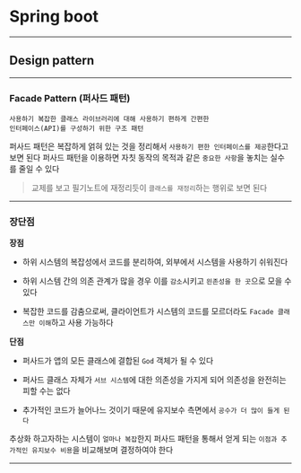 # Spring boot
---
## Design pattern
---
### Facade Pattern (퍼사드 패턴)
```
사용하기 복잡한 클래스 라이브러리에 대해 사용하기 편하게 간편한 
인터페이스(API)를 구성하기 위한 구조 패턴
```
퍼사드 패턴은 복잡하게 얽혀 있는 것을 정리해서 `사용하기 편한 인터페이스를 제공`한다고 보면 된다
퍼사드 패턴을 이용하면 자칫 동작의 목적과 같은 `중요한 사항`을 놓치는 실수를 줄일 수 있다
> 교제를 보고 필기노트에 재정리듯이 `클래스를 재정리`하는 행위로 보면 된다
---
### 장단점
**장점**   
- 하위 시스템의 복잡성에서 코드를 분리하여, 외부에서 시스템을 사용하기 쉬워진다
- 하위 시스템 간의 의존 관계가 많을 경우 이를 `감소`시키고 `읜존성을 한 곳`으로 모을 수 있다

- 복잡한 코드를 감춤으로써, 클라이언트가 시스템의 코드를 모르더라도 `Facade 클래스만 이해`하고 사용 가능하다

**단점**   
- 퍼사드가 앱의 모든 클래스에 결합된 `God` 객체가 될 수 있다

- 퍼사드 클래스 자체가 `서브 시스템`에 대한 의존성을 가지게 되어 의존성을 완전히는 피할 수는 없다
- 추가적인 코드가 늘어나느 것이기 때문에 유지보수 측면에서 `공수가 더 많이 들게 된다`


추상화 하고자하는 시스템이 `얼마나 복잡`한지 퍼사드 패턴을 통해서 얻게 되는 `이점과 추가적인 유지보수 비용`을 비교해보며 결정하여야 한다

---